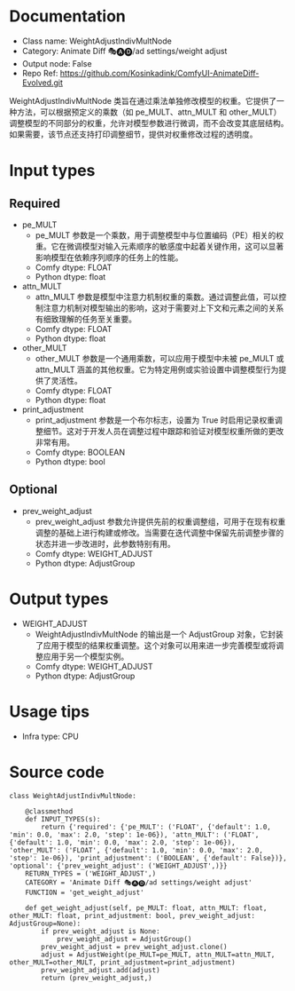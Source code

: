# Documentation
- Class name: WeightAdjustIndivMultNode
- Category: Animate Diff 🎭🅐🅓/ad settings/weight adjust
- Output node: False
- Repo Ref: https://github.com/Kosinkadink/ComfyUI-AnimateDiff-Evolved.git

WeightAdjustIndivMultNode 类旨在通过乘法单独修改模型的权重。它提供了一种方法，可以根据预定义的乘数（如 pe_MULT、attn_MULT 和 other_MULT）调整模型的不同部分的权重，允许对模型参数进行微调，而不会改变其底层结构。如果需要，该节点还支持打印调整细节，提供对权重修改过程的透明度。

# Input types
## Required
- pe_MULT
    - pe_MULT 参数是一个乘数，用于调整模型中与位置编码（PE）相关的权重。它在微调模型对输入元素顺序的敏感度中起着关键作用，这可以显著影响模型在依赖序列顺序的任务上的性能。
    - Comfy dtype: FLOAT
    - Python dtype: float
- attn_MULT
    - attn_MULT 参数是模型中注意力机制权重的乘数。通过调整此值，可以控制注意力机制对模型输出的影响，这对于需要对上下文和元素之间的关系有细致理解的任务至关重要。
    - Comfy dtype: FLOAT
    - Python dtype: float
- other_MULT
    - other_MULT 参数是一个通用乘数，可以应用于模型中未被 pe_MULT 或 attn_MULT 涵盖的其他权重。它为特定用例或实验设置中调整模型行为提供了灵活性。
    - Comfy dtype: FLOAT
    - Python dtype: float
- print_adjustment
    - print_adjustment 参数是一个布尔标志，设置为 True 时启用记录权重调整细节。这对于开发人员在调整过程中跟踪和验证对模型权重所做的更改非常有用。
    - Comfy dtype: BOOLEAN
    - Python dtype: bool
## Optional
- prev_weight_adjust
    - prev_weight_adjust 参数允许提供先前的权重调整组，可用于在现有权重调整的基础上进行构建或修改。当需要在迭代调整中保留先前调整步骤的状态并进一步改进时，此参数特别有用。
    - Comfy dtype: WEIGHT_ADJUST
    - Python dtype: AdjustGroup

# Output types
- WEIGHT_ADJUST
    - WeightAdjustIndivMultNode 的输出是一个 AdjustGroup 对象，它封装了应用于模型的结果权重调整。这个对象可以用来进一步完善模型或将调整应用于另一个模型实例。
    - Comfy dtype: WEIGHT_ADJUST
    - Python dtype: AdjustGroup

# Usage tips
- Infra type: CPU

# Source code
```
class WeightAdjustIndivMultNode:

    @classmethod
    def INPUT_TYPES(s):
        return {'required': {'pe_MULT': ('FLOAT', {'default': 1.0, 'min': 0.0, 'max': 2.0, 'step': 1e-06}), 'attn_MULT': ('FLOAT', {'default': 1.0, 'min': 0.0, 'max': 2.0, 'step': 1e-06}), 'other_MULT': ('FLOAT', {'default': 1.0, 'min': 0.0, 'max': 2.0, 'step': 1e-06}), 'print_adjustment': ('BOOLEAN', {'default': False})}, 'optional': {'prev_weight_adjust': ('WEIGHT_ADJUST',)}}
    RETURN_TYPES = ('WEIGHT_ADJUST',)
    CATEGORY = 'Animate Diff 🎭🅐🅓/ad settings/weight adjust'
    FUNCTION = 'get_weight_adjust'

    def get_weight_adjust(self, pe_MULT: float, attn_MULT: float, other_MULT: float, print_adjustment: bool, prev_weight_adjust: AdjustGroup=None):
        if prev_weight_adjust is None:
            prev_weight_adjust = AdjustGroup()
        prev_weight_adjust = prev_weight_adjust.clone()
        adjust = AdjustWeight(pe_MULT=pe_MULT, attn_MULT=attn_MULT, other_MULT=other_MULT, print_adjustment=print_adjustment)
        prev_weight_adjust.add(adjust)
        return (prev_weight_adjust,)
```